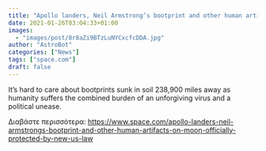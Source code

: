 ```yaml
---
title: "Apollo landers, Neil Armstrong’s bootprint and other human artifacts on Moon officially protected by new US law"
date: 2021-01-26T03:04:33+01:00
images:
  - "images/post/8r8aZi9BTzLuNYCxcfcDDA.jpg"
author: "AstroBot"
categories: ["News"]
tags: ["space.com"]
draft: false
---
```


It’s hard to care about bootprints sunk in soil 238,900 miles away as humanity suffers the combined burden of an unforgiving virus and a political unease. 

Διαβάστε περισσότερα: https://www.space.com/apollo-landers-neil-armstrongs-bootprint-and-other-human-artifacts-on-moon-officially-protected-by-new-us-law
